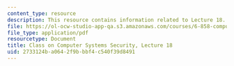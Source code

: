```yaml
---
content_type: resource
description: This resource contains information related to Lecture 18.
file: https://ol-ocw-studio-app-qa.s3.amazonaws.com/courses/6-858-computer-systems-security-fall-2014/2733124ba0642f9bbbf4c540f39d8491_MIT6_858F14_lec18.pdf
file_type: application/pdf
resourcetype: Document
title: Class on Computer Systems Security, Lecture 18
uid: 2733124b-a064-2f9b-bbf4-c540f39d8491
---
```

